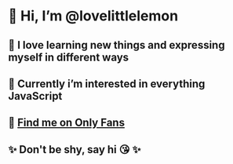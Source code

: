 # 👋 Hi, I’m @lovelittlelemon

## 🌱 I love learning new things and expressing myself in different ways

## 👀 Currently i’m interested in everything JavaScript

## 💞️ [Find me on Only Fans](https://onlyfans.com/lovelittlelemon)

## ✨ Don't be shy, say hi 😘 ✨ 

